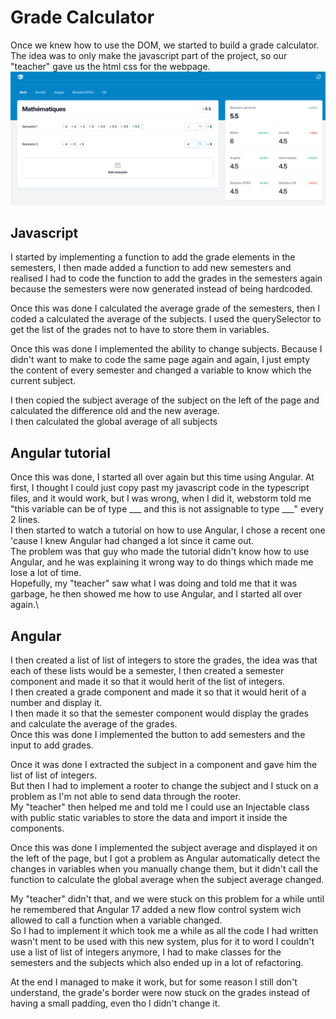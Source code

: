 # Grade Calculator <Badge type="tip" text="Javascript" />

Once we knew how to use the DOM, we started to build a grade calculator. The idea was to only make the javascript part of the project, so our "teacher" gave us the html css for the webpage.
![Html and css](../../images/grade-calculator/html-css.png)

## Javascript
I started by implementing a function to add the grade elements in the semesters, I then made added a function to add new semesters and realised I had to code the function to add the grades in the semesters again because the semesters were now generated instead of being hardcoded.

Once this was done I calculated the average grade of the semesters, then I coded a calculated the average of the subjects.
I used the querySelector to get the list of the grades not to have to store them in variables.

Once this was done I implemented the ability to change subjects. Because I didn't want to make to code the same page again and again, I just empty the content of every semester and changed a variable to know which the current subject.

I then copied the subject average of the subject on the left of the page and calculated the difference old and the new average.\
I then calculated the global average of all subjects

## Angular tutorial
Once this was done, I started all over again but this time using Angular. At first, I thought I could just copy past my javascript code in the typescript files, and it would work, but I was wrong, when I did it, webstorm told me "this variable can be of type ___ and this is not assignable to type ___" every 2 lines.\
I then started to watch a tutorial on how to use Angular, I chose a recent one 'cause I knew Angular had changed a lot since it came out.\
The problem was that guy who made the tutorial didn't know how to use Angular, and he was explaining it wrong way to do things which made me lose a lot of time.\
Hopefully, my "teacher" saw what I was doing and told me that it was garbage, he then showed me how to use Angular, and I started all over again.\

## Angular
I then created a list of list of integers to store the grades, the idea was that each of these lists would be a semester, I then created a semester component and made it so that it would herit of the list of integers.\
I then created a grade component and made it so that it would herit of a number and display it.\
I then made it so that the semester component would display the grades and calculate the average of the grades.\
Once this was done I implemented the button to add semesters and the input to add grades.

Once it was done I extracted the subject in a component and gave him the list of list of integers.\
But then I had to implement a rooter to change the subject and I stuck on a problem as I'm not able to send data through the rooter.\
My "teacher" then helped me and told me I could use an Injectable class with public static variables to store the data and import it inside the components.

Once this was done I implemented the subject average and displayed it on the left of the page, but I got a problem as Angular automatically detect the changes in variables when you manually change them, but it didn't call the function to calculate the global average when the subject average changed.

My "teacher" didn't that, and we were stuck on this problem for a while until he remembered that Angular 17 added a new flow control system wich allowed to call a function when a variable changed.\
So I had to implement it which took me a while as all the code I had written wasn't ment to be used with this new system, plus for it to word I couldn't use a list of list of integers anymore, I had to make classes for the semesters and the subjects which also ended up in a lot of refactoring.

At the end I managed to make it work, but for some reason I still don't understand, the grade's border were now stuck on the grades instead of having a small padding, even tho I didn't change it.